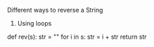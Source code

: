 Different ways to reverse a String 
1. Using loops 

def rev(s):
    str = ""
	  for i in s:
		    str = i + str
	  return str

